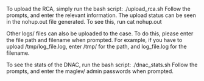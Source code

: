 To upload the RCA, simply run the bash script:
        ./upload_rca.sh
Follow the prompts, and enter the relevant information.
The upload status can be seen in the nohup.out file generated. To see this, run
        cat nohup.out

Other logs/ files can also be uploaded to the case. To do this, please enter the file path and filename when prompted. 
For example, if you have to upload /tmp/log_file.log, enter /tmp/ for the path, and log_file.log for the filename. 

To see the stats of the DNAC, run the bash script:
        ./dnac_stats.sh
Follow the prompts, and enter the maglev/ admin passwords when prompted.
